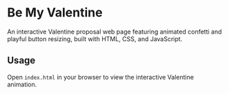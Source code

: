 # Be My Valentine

An interactive Valentine proposal web page featuring animated confetti and playful button resizing, built with HTML, CSS, and JavaScript.

## Usage

Open `index.html` in your browser to view the interactive Valentine animation.
